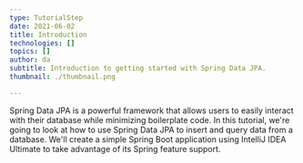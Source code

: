 ```yaml
---
type: TutorialStep
date: 2021-06-02
title: Introduction
technologies: []
topics: []
author: da
subtitle: Introduction to getting started with Spring Data JPA.
thumbnail: ./thumbnail.png

---
```


Spring Data JPA is a powerful framework that allows users to easily interact with their database while minimizing boilerplate code. In this tutorial, we're going to look at how to use Spring Data JPA to insert and query data from a database. We'll create a simple Spring Boot application using IntelliJ IDEA Ultimate to take advantage of its Spring feature support.
